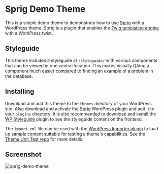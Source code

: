 # Sprig Demo Theme

This is a simple demo theme to demonstrate how to use [Sprig](https://github.com/kingkool68/sprig) with a WordPress theme. Sprig is a plugin that enables the [Twig templating engine](https://twig.symfony.com/) with a WordPress twist.

## Styleguide
This theme includes a styleguide at `/styleguide/` with various components that can be viewed in one central location. This makes visually QAing a component much easier compared to finding an example of a problem in the database.

## Installing

Download and add this theme to the `themes` directory of your WordPress site. Also download and activate the [Sprig](https://github.com/kingkool68/sprig) WordPress plugin and add it to your `plugins` directory. It is also recommended to download and install the [WP Styleguide](https://github.com/kingkool68/wp-styleguide) plugin to see the styleguide content on the frontend.

The `import.xml` file can be used with the [WordPress Importer plugin](https://wordpress.org/plugins/wordpress-importer/) to load up sample content suitable for testing a theme's capabilities. See the [Theme Unit Test repo](https://github.com/WPTRT/theme-unit-test) for more details.

## Screenshot

![sprig-demo-theme](https://user-images.githubusercontent.com/867430/56843918-88608500-6875-11e9-89c4-2a93d1e4f8ac.png)
